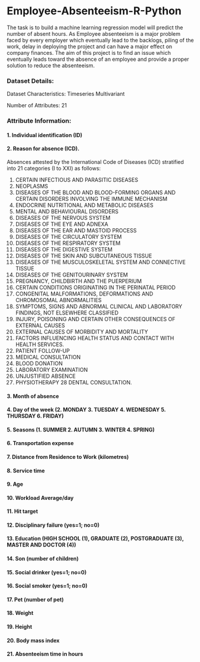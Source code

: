 # Employee-Absenteeism-R-Python
The task is to build a machine learning regression model will predict the number of absent hours. As Employee absenteeism is a major problem faced by every employer which eventually lead to the backlogs, piling of the work, delay in deploying the project and can have a major effect on company finances. The aim of this project is to find an issue which eventually leads toward the absence of an employee and provide a proper solution to reduce the absenteeism.

### Dataset Details:
Dataset Characteristics: Timeseries Multivariant

Number of Attributes: 21

### Attribute Information:
#### 1. Individual identification (ID)
#### 2. Reason for absence (ICD).
Absences attested by the International Code of Diseases (ICD) stratified into 21 categories (I
to XXI) as follows:
1. CERTAIN INFECTIOUS AND PARASITIC DISEASES
2. NEOPLASMS
3. DISEASES OF THE BLOOD AND BLOOD-FORMING ORGANS AND CERTAIN DISORDERS INVOLVING THE IMMUNE MECHANISM
4. ENDOCRINE NUTRITIONAL AND METABOLIC DISEASES
5. MENTAL AND BEHAVIOURAL DISORDERS
6. DISEASES OF THE NERVOUS SYSTEM
7. DISEASES OF THE EYE AND ADNEXA
8. DISEASES OF THE EAR AND MASTOID PROCESS
9. DISEASES OF THE CIRCULATORY SYSTEM
10. DISEASES OF THE RESPIRATORY SYSTEM
11. DISEASES OF THE DIGESTIVE SYSTEM
12. DISEASES OF THE SKIN AND SUBCUTANEOUS TISSUE
13. DISEASES OF THE MUSCULOSKELETAL SYSTEM AND CONNECTIVE TISSUE
14. DISEASES OF THE GENITOURINARY SYSTEM
15. PREGNANCY, CHILDBIRTH AND THE PUERPERIUM
16. CERTAIN CONDITIONS ORIGINATING IN THE PERINATAL PERIOD
17. CONGENITAL MALFORMATIONS, DEFORMATIONS AND CHROMOSOMAL ABNORMALITIES
18. SYMPTOMS, SIGNS AND ABNORMAL CLINICAL AND LABORATORY FINDINGS, NOT ELSEWHERE CLASSIFIED
19. INJURY, POISONING AND CERTAIN OTHER CONSEQUENCES OF EXTERNAL CAUSES
20. EXTERNAL CAUSES OF MORBIDITY AND MORTALITY
21. FACTORS INFLUENCING HEALTH STATUS AND CONTACT WITH HEALTH SERVICES.
22. PATIENT FOLLOW-UP
23. MEDICAL CONSULTATION
24. BLOOD DONATION
25. LABORATORY EXAMINATION
26. UNJUSTIFIED ABSENCE
27. PHYSIOTHERAPY
28 DENTAL CONSULTATION.
#### 3. Month of absence
#### 4. Day of the week (2. MONDAY 3. TUESDAY 4. WEDNESDAY 5. THURSDAY 6. FRIDAY)
#### 5. Seasons (1. SUMMER 2. AUTUMN 3. WINTER 4. SPRING)
#### 6. Transportation expense
#### 7. Distance from Residence to Work (kilometres)
#### 8. Service time
#### 9. Age
#### 10. Workload Average/day
#### 11. Hit target
#### 12. Disciplinary failure (yes=1; no=0)
#### 13. Education (HIGH SCHOOL (1), GRADUATE (2), POSTGRADUATE (3), MASTER AND DOCTOR (4))
#### 14. Son (number of children)
#### 15. Social drinker (yes=1; no=0)
#### 16. Social smoker (yes=1; no=0)
#### 17. Pet (number of pet)
#### 18. Weight
#### 19. Height
#### 20. Body mass index
#### 21. Absenteeism time in hours

